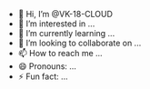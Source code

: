 - 👋 Hi, I’m @VK-18-CLOUD
- 👀 I’m interested in ...
- 🌱 I’m currently learning ...
- 💞️ I’m looking to collaborate on ...
- 📫 How to reach me ...
- 😄 Pronouns: ...
- ⚡ Fun fact: ...

<!---
VK-18-CLOUD/VK-18-CLOUD is a ✨ special ✨ repository because its `README.md` (this file) appears on your GitHub profile.
You can click the Preview link to take a look at your changes.
--->
